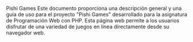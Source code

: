   Pishi Games
Este documento proporciona una descripción general y una guía de uso para el proyecto "Pishi Games" desarrollado para la asignatura de Programación Web con PHP. Esta página web permite a los usuarios disfrutar de una variedad de juegos en línea directamente desde su navegador web.


